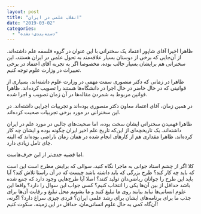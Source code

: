 ```yaml
---
layout: post
title: "انقلاب علمی در ایران"
date: "2019-03-02"
categories: 
  - "دسته‌بندی-نشده"
---
```


ظاهرا اخیرا آقای شاپور اعتماد یک سخنرانی با این عنوان در گروه فلسفه علم داشته‌اند. از آن‌جایی که برخی از دوستان بسیار علاقه‌مند به تحول علمی در ایران هستند، این سخنرانی هم برایشان بسیار جالب بوده. مخصوصا اگر به تجربه آقای اعتماد در برخی تغییرات در وزارت علوم توجه کنیم.

ظاهرا در زمانی که دکتر منصوری سمت مهمی در وزارت علوم داشته‌اند، بسیاری از قوانینی که در حال حاضر در حال اجرا در دانشگاه‌ها هستند را تصویب کرده‌اند. ظاهرا قوانین مربوط به شمردن مقاله‌ها در آن زمان تصویب و اجرا شده.

در همین زمان، آقای اعتماد معاون دکتر منصوری بوده‌اند و تجربیات اجرایی داشته‌اند. در این سخنرانی در مورد برخی تجربیات صحبت کرده‌اند.

ظاهرا فهمیدن سخنرانی ایشان سخت بوده، اما صحبت‌های جالبی در مورد علم در ایران داشته‌اند. یک تاریخچه‌ای از این‌که تاریخ علم اخیر ایران چگونه بوده و ایشان چه کار کرده‌اند. ظاهرا مقداری هم از کارهای انجام شده در همان زمان ناراضی بوده‌اند که البته جای تامل زیادی دارد.

اما قضیه جدی‌تر از این حرف‌هاست.

کلا اگر از چشم استاد جوانی به ماجرا نگاه کنید، سوالی که برایش مطرح است این است که باید چه کار کند؟ طرح بزرگی که باید داشته باشد چیست که در آن راستا تلاش کند؟ آیا باید این طرح را جوانان ریاضی‌دان تولید کنند؟ اصلا آیا طرح‌هایی وجود دارد که جمع شده باشد حداقل از بین آن‌ها یکی را انتخاب کنیم؟ کسی جواب این سوال را دارد؟ واقعا این علوم انسانی‌ها نباید بیایند روی ما تبلیغ کنند و ما بشویم محل تبلیغ و رقابت آن‌ها برای جذب ما برای برنامه‌های ایشان برای رشد علمی ایران؟ فردی چیزی سراغ دارد؟ اگرنه، آن‌گاه کمی به حال علوم انسانی‌مان، حداقل در این زمینه، سکوت کنیم!
